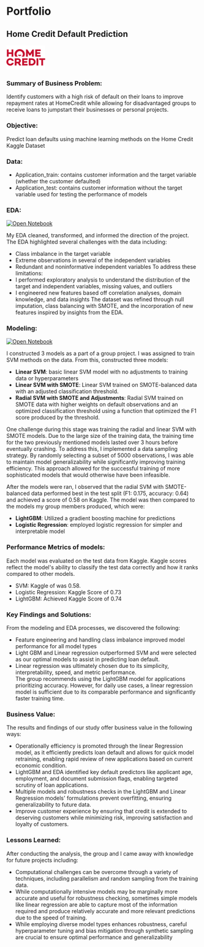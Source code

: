 # Portfolio


## Home Credit Default Prediction 

<img src ="assets/img/Home-Credit-logo.jpg" width = "20%" > 

### Summary of Business Problem: 
Identify customers with a high risk of default on their loans to improve repayment rates at HomeCredit while allowing for disadvantaged groups to receive loans to jumpstart
their businesses or personal projects. 

### Objective: 
Predict loan defaults using machine learning methods on the Home Credit Kaggle Dataset

### Data: 
-	Application_train: contains customer information and the target variable (whether the customer defaulted)
-	Application_test: contains customer information without the target variable used for testing the performance of models

### EDA: 
<a href="home_Credit_files/home_credit_eda.rmd"><img src="https://img.shields.io/badge/RStudio-4285F4?style=for-the-badge&logo=rstudio&logoColor=white" alt="Open Notebook"></a>

My EDA cleaned, transformed, and informed the direction of the project. The EDA highlighted several challenges with the data including:
-	Class imbalance in the target variable
-	Extreme observations in several of the independent variables
-	Redundant and noninformative independent variables
To address these limitations:
-	I performed exploratory analysis to understand the distribution of the target and independent variables, missing values, and outliers
-	I engineered new features based off correlation analyses, domain knowledge, and data insights
The dataset was refined through null imputation, class balancing with SMOTE, and the incorporation of new features inspired by insights from the EDA.

### Modeling:
<a href="home_Credit_files/Group_9_Project.ipynb"><img src="https://img.shields.io/badge/Google%20Colab-%23F9A825.svg?style=for-the-badge&logo=googlecolab&logoColor=white" alt="Open Notebook"></a>

I constructed 3 models as a part of a group project. I was assigned to train SVM methods on the data. 
From this, constructed three models:
-	**Linear SVM**: basic linear SVM model with no adjustments to training data or hyperparameters
-	**Linear SVM with SMOTE**: Linear SVM trained on SMOTE-balanced data with an adjusted classification threshold.
-	**Radial SVM with SMOTE and Adjustments**: Radial SVM trained on SMOTE data with higher weights on default observations and an optimized classification threshold using a function that optimized the F1 score produced by the threshold.

One challenge during this stage was training the radial and linear SVM with SMOTE models. Due to the large size of the training data, the training time for the two previously mentioned models 
lasted over 3 hours before eventually crashing. To address this, I implemented a data sampling strategy. By randomly selecting a subset of 5000 observations, I was able to maintain model generalizability
while significantly improving training efficiency. This approach allowed for the successful training of more sophisticated models that would otherwise have been infeasible.

After the models were ran, I observed that the radial SVM with SMOTE-balanced data performed best in the test split (F1: 0.175, accuracy: 0.64) and achieved a score of 0.58 on Kaggle. 
The model was then compared to the models my group members produced, which were:
-	**LightGBM**: Utilized a gradient boosting machine for predictions
-	**Logistic Regression**: employed logistic regression for simpler and interpretable model

### Performance Metrics of models:
Each model was evaluated on the test data from Kaggle. Kaggle scores reflect the model's ability to classify the test data correctly and how it ranks compared to other models.
-	SVM: Kaggle of was 0.58.
-	Logistic Regression: Kaggle Score of 0.73
-	LightGBM: Achieved Kaggle Score of 0.74

### Key Findings and Solutions:
From the modeling and EDA processes, we discovered the following: 
-	Feature engineering and handling class imbalance improved model performance for all model types
-	Light GBM and Linear regression outperformed SVM and were selected as our optimal models to assist in predicting loan default.
-	Linear regression was ultimately chosen due to its simplicity, interpretability, speed, and metric performance.  
The group recommends using the LightGBM model for applications prioritizing accuracy. However, for daily use cases, a linear regression model 
is sufficient due to its comparable performance and significantly faster training time.

### Business Value:
The results and findings of our study offer business value in the following ways:
-	Operationally efficiency is promoted through the linear Regression model, as it efficiently predicts loan default and allows for quick model retraining, enabling rapid review of new applications based on current economic condition.
-	LightGBM and EDA identified key default predictors like applicant age, employment, and document submission flags, enabling targeted scrutiny of loan applications.
-	Multiple models and robustness checks in the LightGBM and Linear Regression models' formulations prevent overfitting, ensuring generalizability to future data.
-	Improve customer experience by ensuring that credit is extended to deserving customers while minimizing risk, improving satisfaction and loyalty of customers. 

### Lessons Learned:
After conducting the analysis, the group and I came away with knowledge for future projects including: 
-	Computational challenges can be overcome through a variety of techniques, including parallelism and random sampling from the training data.
-	While computationally intensive models may be marginally more accurate and useful for robustness checking, sometimes simple models like linear regression are able to capture
most of the information required and produce relatively accurate and more relevant predictions due to the speed of training.
-	While employing diverse model types enhances robustness, careful hyperparameter tuning and bias mitigation through synthetic sampling are crucial to ensure optimal performance and generalizability
